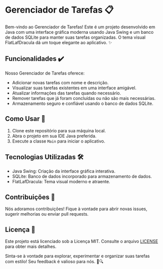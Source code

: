 # Gerenciador de Tarefas 📋

Bem-vindo ao Gerenciador de Tarefas! Este é um projeto desenvolvido em Java com uma interface gráfica moderna usando Java Swing e um banco de dados SQLite para manter suas tarefas organizadas. O tema visual FlatLafDracula dá um toque elegante ao aplicativo. ✨

## Funcionalidades ✔️

Nosso Gerenciador de Tarefas oferece:

- Adicionar novas tarefas com nome e descrição.
- Visualizar suas tarefas existentes em uma interface amigável.
- Atualizar informações das tarefas quando necessário.
- Remover tarefas que já foram concluídas ou não são mais necessárias.
- Armazenamento seguro e confiável usando o banco de dados SQLite.

## Como Usar 🚀

1. Clone este repositório para sua máquina local.
2. Abra o projeto em sua IDE Java preferida.
3. Execute a classe `Main` para iniciar o aplicativo.

## Tecnologias Utilizadas 🛠️

- Java Swing: Criação da interface gráfica interativa.
- SQLite: Banco de dados incorporado para armazenamento de dados.
- FlatLafDracula: Tema visual moderno e atraente.

## Contribuições 🤝

Nós adoramos contribuições! Fique à vontade para abrir novas issues, sugerir melhorias ou enviar pull requests.

## Licença 📜

Este projeto está licenciado sob a Licença MIT. Consulte o arquivo [LICENSE](LICENSE) para obter mais detalhes.

Sinta-se à vontade para explorar, experimentar e organizar suas tarefas com estilo! Seu feedback é valioso para nós. 📝🔍
